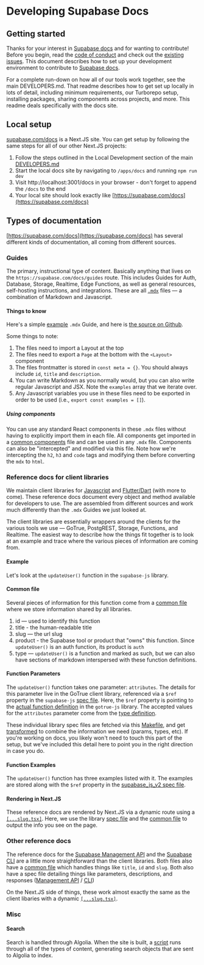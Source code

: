 # Developing Supabase Docs

## Getting started

Thanks for your interest in [Supabase docs](https://supabase.com/docs) and for wanting to contribute! Before you begin, read the
[code of conduct](https://github.com/supabase/.github/blob/main/CODE_OF_CONDUCT.md) and check out the
[existing issues](https://github.com/supabase/supabase/issues).
This document describes how to set up your development environment to contribute to [Supabase docs](https://supabase.com/docs).

For a complete run-down on how all of our tools work together, see the main DEVELOPERS.md. That readme describes how to get set up locally in lots of detail, including minimum requirements, our Turborepo setup, installing packages, sharing components across projects, and more. This readme deals specifically with the docs site.

## Local setup

[supabase.com/docs](https://supabase.com/docs) is a Next.JS site. You can get setup by following the same steps for all of our other Next.JS projects:

1. Follow the steps outlined in the Local Development section of the main [DEVELOPERS.md](https://github.com/supabase/supabase/blob/master/DEVELOPERS.md)
2. Start the local docs site by navigating to `/apps/docs` and running `npm run dev`
3. Visit http://localhost:3001/docs in your browser - don't forget to append the `/docs` to the end
4. Your local site should look exactly like [https://supabase.com/docs](https://supabase.com/docs)

## Types of documentation

[https://supabase.com/docs](https://supabase.com/docs) has several different kinds of documentation, all coming from different sources.

### Guides

The primary, instructional type of content. Basically anything that lives on the `https://supabase.com/docs/guides` route. This includes Guides for Auth, Database, Storage, Realtime, Edge Functions, as well as general resources, self-hosting instructions, and integrations. These are all [`.mdx`](https://mdxjs.com/) files — a combination of Markdown and Javascript.

#### Things to know

Here's a simple [example](https://supabase.com/docs/guides/functions) `.mdx` Guide, and here is [the source on Github](https://raw.githubusercontent.com/supabase/supabase/master/apps/docs/pages/guides/functions.mdx).

Some things to note:

1. The files need to import a Layout at the top
2. The files need to export a `Page` at the bottom with the `<Layout>` component
3. The files frontmatter is stored in `const meta = {}`. You should always include `id`, `title` and `description`.
4. You can write Markdown as you normally would, but you can also write regular Javascript and JSX. Note the `examples` array that we iterate over.
5. Any Javascript variables you use in these files need to be exported in order to be used (i.e., `export const examples = []`).

##### Using components

You can use any standard React components in these `.mdx` files without having to explicitly import them in each file. All components get imported in a [common components](https://github.com/supabase/supabase/blob/master/apps/docs/components/index.tsx) file and can be used in any `.mdx` file. Components can also be "intercepted" and modified via this file. Note how we're intercepting the `h2`, `h3` and `code` tags and modifying them before converting the `mdx` to `html`.

### Reference docs for client libraries

We maintain client libraries for [Javascript](https://supabase.com/docs/reference/javascript) and [Flutter/Dart](https://supabase.com/docs/reference/dart) (with more to come). These reference docs document every object and method available for developers to use. The are assembled from different sources and work much differently than the `.mdx` Guides we just looked at.

The client libraries are essentially wrappers around the clients for the various tools we use — GoTrue, PostgREST, Storage, Functions, and Realtime. The easiest way to describe how the things fit together is to look at an example and trace where the various pieces of information are coming from.

#### Example

Let's look at the `updateUser()` function in the `supabase-js` library.

#### Common file

Several pieces of information for this function come from a [common file](https://github.com/supabase/supabase/blob/3d774b3b7bcdcb410e25726d832467584ebea686/spec/common-client-libs-sections.json#L548) where we store information shared by all libraries.

1. id — used to identify this function
2. title - the human-readable title
3. slug — the url slug
4. product - the Supabase tool or product that "owns" this function. Since `updateUser()` is an auth function, its product is `auth`
5. type — `updateUser()` is a function and marked as such, but we can also have sections of markdown interspersed with these function definitions.

#### Function Parameters

The `updateUser()` function takes one parameter: `attributes`. The details for this parameter live in the GoTrue client library, referenced via a `$ref` property in the `supabase-js` [spec file](https://github.com/supabase/supabase/blob/cb04d85262db6a371539dda7df9b00ba5a901e87/spec/supabase_js_v2.yml#L357). Here, the `$ref` property is pointing to the [actual function definition](https://github.com/supabase/gotrue-js/blob/2d60e79073b96ae8c97a6ce18e2601ed1e2a2712/src/GoTrueClient.ts#L590) in the `gotrue-js` library. The accepted values for the `attributes` parameter come from the [type definition](https://github.com/supabase/gotrue-js/blob/16d3deb822097e8640a3a15b94a5690b3beaf11b/src/lib/types.ts#L233).

These individual library spec files are fetched via this [Makefile](https://github.com/supabase/supabase/blob/master/spec/Makefile), and get [transformed](https://github.com/supabase/supabase/blob/master/spec/enrichments/tsdoc_v2/supabase_dereferenced.json) to combine the information we need (params, types, etc). If you're working on docs, you likely won't need to touch this part of the setup, but we've included this detail here to point you in the right direction in case you do.

#### Function Examples

The `updateUser()` function has three examples listed with it. The examples are stored along with the `$ref` property in the [supabase_js_v2 spec file](https://github.com/supabase/supabase/blob/master/spec/supabase_js_v2.yml).

#### Rendering in Next.JS

These reference docs are rendered by Next.JS via a dynamic route using a [`[...slug.tsx]`](https://github.com/supabase/supabase/blob/master/apps/docs/pages/reference/javascript/%5B...slug%5D.tsx). Here, we use the library [spec file](https://github.com/supabase/supabase/blob/bd0514553c627db8f1e8d0b3ae440ccb6759d228/apps/docs/pages/reference/javascript/%5B...slug%5D.tsx#L4) and the [common file](https://github.com/supabase/supabase/blob/bd0514553c627db8f1e8d0b3ae440ccb6759d228/apps/docs/pages/reference/javascript/%5B...slug%5D.tsx#L1) to output the info you see on the page.

### Other reference docs

The reference docs for the [Supabase Management API](https://supabase.com/docs/reference/api) and the [Supabase CLI](https://supabase.com/docs/reference/cli) are a little more straightforward than the client libraries. Both files also have a [common file](https://github.com/supabase/supabase/blob/master/spec/common-cli-sections.json) which handles things like `title`, `id` and `slug`. Both also have a spec file detailing things like parameters, descriptions, and responses ([Management API](https://github.com/supabase/supabase/blob/master/spec/api_v0_openapi.json) / [CLI](https://github.com/supabase/supabase/blob/master/spec/cli_v1_commands.yaml))

On the Next.JS side of things, these work almost exactly the same as the client libaries with a dynamic [`[...slug.tsx]`](https://github.com/supabase/supabase/blob/master/apps/docs/pages/reference/cli/%5B...slug%5D.tsx).

### Misc

#### Search

Search is handled through Algolia. When the site is built, a [script](https://github.com/supabase/supabase/blob/master/apps/docs/scripts/build-search.ts) runs through all of the types of content, generating search objects that are sent to Algolia to index.
